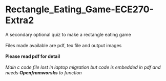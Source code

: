 # Rectangle_Eating_Game-ECE270-Extra2
A secondary optional quiz to make a rectangle eating game <br> <br>
Files made available are pdf, tex file and output images <br> <br>
**Please read pdf for detail** <br> <br>
_Main c code file lost in laptop migration but code is embedded in pdf and needs **Openframworsks** to function_
